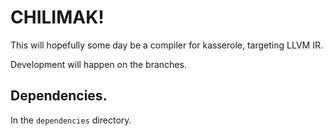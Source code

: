 
# CHILIMAK!

This will hopefully some day be a compiler for kasserole, targeting LLVM IR.

Development will happen on the branches.

## Dependencies.

In the `dependencies` directory.

